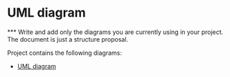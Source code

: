 # UML diagram

*** Write and add only the diagrams you are currently using in your project. The document is just a structure proposal.

Project contains the following diagrams:

- [UML diagram](./uml/Project.png)
